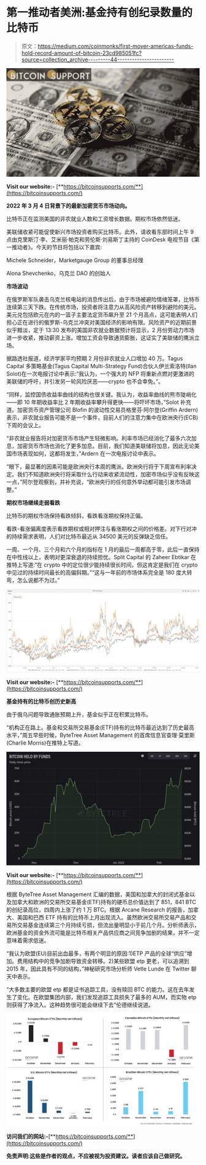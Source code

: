 # 第一推动者美洲:基金持有创纪录数量的比特币

> 原文：<https://medium.com/coinmonks/first-mover-americas-funds-hold-record-amount-of-bitcoin-23cd985051fc?source=collection_archive---------44----------------------->

![](img/da0d95a5658e9d6d417ced41b5dbd291.png)

**Visit our website:-** [**https://bitcoinsupports.com/**](https://bitcoinsupports.com/)

**2022 年 3 月 4 日背景下的最新加密货币市场动向。**

比特币正在监测美国的非农就业人数和工资增长数据。期权市场依然低迷。

美联储收紧可能促使新兴市场投资者购买比特币。此外，请收看东部时间上午 9 点由克里斯汀·李、艾米丽·帕克和劳伦斯·刘易斯丁主持的 CoinDesk 电视节目《第一推动者》。今天的节目将包括以下嘉宾:

Michele Schneider，Marketgauge Group 的董事总经理

Alona Shevchenko，乌克兰 DAO 的创始人

**市场波动**

在俄罗斯军队袭击乌克兰核电站的消息传出后，由于市场被避险情绪笼罩，比特币连续第三天下跌。在传统市场，投资者将注意力从高风险资产转移到避险的美元。美元兑包括欧元在内的一篮子主要法定货币飙升至 21 个月高点，这可能表明人们担心正在进行的俄罗斯-乌克兰冲突对美国经济的影响有限。风险资产的近期前景似乎黯淡，定于 13:30 发布的美国非农就业数据预计将显示，2 月份劳动力市场进一步收紧，推动薪资上涨。增加工资会导致通货膨胀，这证实了美联储的鹰派立场。

据路透社报道，经济学家平均预期 2 月份非农就业人口增加 40 万。Tagus Capital 多策略基金(Tagus Capital Multi-Strategy Fund)合伙人伊兰索洛特(Ilan Solot)在一次电报讨论中表示:“我认为，一个强大的 NFP 将重新点燃对更激进的美联储的呼吁，并引发另一轮风险厌恶——crypto 也不会幸免。”。

“同样，监控国债收益率曲线的结构也很关键。我认为，收益率曲线的熊市陡峭化——即 10 年期收益率比 2 年期收益率攀升得更快——将吓坏市场，”Solot 补充道。加密货币资产管理公司 Blofin 的波动性交易员格里芬·阿尔登(Griffin Ardern)表示，非农就业报告可能不是一个事件，目前人们的注意力集中在欧洲央行(ECB)下周的会议上。

“非农就业报告将对加密货币市场产生轻微影响。利率市场已经消化了最多六次加息，加密货币市场也消化了更多加息。目前，我们知道美联储将加息，因此无论美国市场表现如何，这都将发生，”Ardern 在一次电报讨论中表示。

“眼下，最显著的因素可能是欧洲央行本周的鹰派。欧洲央行将于下周宣布利率决定。我们不知道欧洲央行将采取什么行动来收紧流动性，加密市场似乎没有反映这一点，”阿尔登观察到，并补充说，“欧洲央行的任何意外举动都可能引发市场调整。”

**期权市场继续走弱看跌**

比特币的期权市场保持看跌倾斜，看跌看涨期权保持正偏。

看跌-看涨偏离度表示看跌期权或相对押注与看涨期权之间的价格差。对下行对冲的持续需求表明，人们对比特币最近从 34500 美元的反弹缺乏信任。

一周、一个月、三个月和六个月的指标在 1 月的最后一周都高于零，此后一直保持在中性线以上，表明对更深衰退的持续担忧。Split Capital 的 Zaheer Ebtikar 在推特上写道:“在 crypto 中的定位很少能持续很长时间，但这肯定是我们在 crypto 中见过的持续时间最长的高偏斜期。”“这与一年前的市场体系完全是 180 度大转弯，怎么说都不为过。”

![](img/ee894287e423d5e46ef5c7c567c35509.png)

**Visit our website:-** [**https://bitcoinsupports.com/**](https://bitcoinsupports.com/)

**基金持有的比特币创历史新高**

由于俄乌问题导致通胀预期上升，基金似乎正在积累比特币。

“机构正在路上。基金和交易所交易基金(ETF)持有的比特币最近达到了历史最高水平，”周五早些时候，ByteTree Asset Management 的首席信息官查理·莫里斯(Charlie Morris)在推特上写道。

![](img/e1ec92f0fc91f6080f0705b9561d63e4.png)

**Visit our website:-** [**https://bitcoinsupports.com/**](https://bitcoinsupports.com/)

根据 ByteTree Asset Management 汇编的数据，美国和加拿大的封闭式基金以及加拿大和欧洲的交易所交易基金(ETF)持有的硬币总价值达到了 851，841 BTC 的创纪录高位，四周内上涨了约 1 万 BTC。根据 Arcane Research 的报告，加拿大、美国和巴西 ETF 持有的比特币上月出现流入。虽然欧洲交易所交易产品和交易所交易基金连续第三个月持续亏损，但流出量明显小于前几个月。分析师表示，欧洲基金的资金外流可能是比特币相关产品供应商之间竞争加剧的结果，并不一定意味着需求低迷。

“我认为欧盟(EU)目前出血最多，有两个明显的原因:1)ETP 产品的全球“供应”增加。费用结构中的竞争加剧导致资金转移。2)某些欧盟 etp 更老，可以追溯到 2015 年，因此具有不同的结构，”神秘研究市场分析师 Vetle Lunde 在 Twitter 聊天中表示。

“大多数主要的欧盟 etp 都是证书追踪工具，没有赎回 BTC 的能力。这在去年发生了变化。在欧盟集团内部，我们发现追踪工具损失了最多的 AUM，而实物 etp 则获得了净流入。这种趋势很可能会继续下去”伦德继续说道。

![](img/b4d6e436426719ceec1e25e2eecc1ca3.png)

**访问我们的网站:-**[**https://bitcoinsupports.com/**](https://bitcoinsupports.com/)

**免责声明:这些是作者的观点，不应被视为投资建议。读者应该自己做研究。**